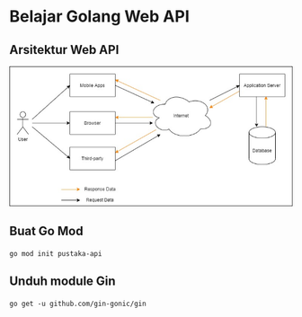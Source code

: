 # Belajar Golang Web API

## Arsitektur Web API

![Web_Api](img/web-api.jpg)

## Buat Go Mod

`go mod init pustaka-api`

## Unduh module Gin

`go get -u github.com/gin-gonic/gin`
